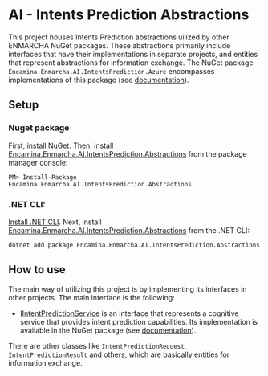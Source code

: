 ﻿# AI - Intents Prediction Abstractions

This project houses Intents Prediction abstractions uilized by other ENMARCHA NuGet packages. These abstractions primarily include interfaces that have their implementations in separate projects, and entities that represent abstractions for information exchange. The NuGet package `Encamina.Enmarcha.AI.IntentsPrediction.Azure` encompasses implementations of this package (see [documentation](../Encamina.Enmarcha.AI.IntentsPrediction.Azure/README.md)).

## Setup

### Nuget package

First, [install NuGet](http://docs.nuget.org/docs/start-here/installing-nuget). Then, install [Encamina.Enmarcha.AI.IntentsPrediction.Abstractions](https://www.nuget.org/packages/Encamina.Enmarcha.AI.IntentsPrediction.Abstractions) from the package manager console:

    PM> Install-Package Encamina.Enmarcha.AI.IntentsPrediction.Abstractions

### .NET CLI:

[Install .NET CLI](https://learn.microsoft.com/en-us/dotnet/core/tools/). Next, install [Encamina.Enmarcha.AI.IntentsPrediction.Abstractions](https://www.nuget.org/packages/Encamina.Enmarcha.AI.IntentsPrediction.Abstractions) from the .NET CLI:

    dotnet add package Encamina.Enmarcha.AI.IntentsPrediction.Abstractions

## How to use

The main way of utilizing this project is by implementing its interfaces in other projects. The main interface is the following:
- [IIntentPredictionService](./IIntentPredictionService.cs) is an interface that represents a cognitive service that provides intent prediction capabilities. Its implementation is available in the NuGet package (see [documentation](../Encamina.Enmarcha.AI.IntentsPrediction.Azure/README.md)).

There are other classes like `IntentPredictionRequest`, `IntentPredictionResult` and others, which are basically entities for information exchange.